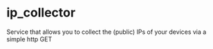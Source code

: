 # ip_collector
Service that allows you to collect the (public) IPs of your devices via a simple http GET
